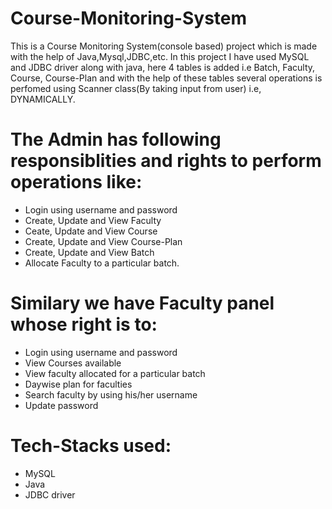 # Course-Monitoring-System
This is a Course Monitoring System(console based) project which is made with the help of Java,Mysql,JDBC,etc. 
In this project I have used MySQL and JDBC driver along with java, here 4 tables is added i.e Batch, Faculty, Course, Course-Plan and with the help of these tables several operations is perfomed using Scanner class(By taking input from user) i.e, DYNAMICALLY.

# The Admin has following responsiblities and rights to perform operations like:

* Login using username and password
* Create, Update and View Faculty
* Ceate, Update and View Course
* Create, Update and View Course-Plan
* Create, Update and View Batch
* Allocate Faculty to a particular batch.
# Similary we have Faculty panel whose right is to:

* Login using username and password
* View Courses available
* View faculty allocated for a particular batch
* Daywise plan for faculties
* Search faculty by using his/her username
* Update password
# Tech-Stacks used:

* MySQL
* Java
* JDBC driver
